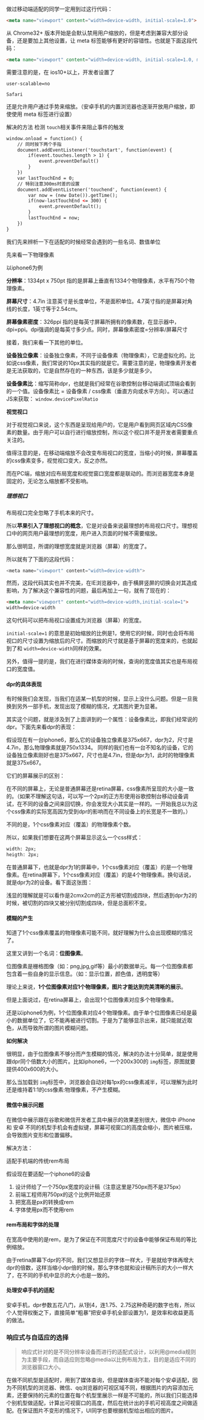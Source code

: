 做过移动端适配的同学一定用到过这行代码：

```html
<meta name="viewport" content="width=device-width, initial-scale=1.0">
```

从  Chrome32+ 版本开始是会默认禁用用户缩放的，但是考虑到兼容大部分设备，还是要加上其他设置，让 meta 标签能够有更好的容错性。也就是下面这段代码：

```html
<meta name="viewport" content="width=device-width, initial-scale=1.0, maximum-scale=1.0, user-scalable=no;">
```

需要注意的是，在 ios10+以上，开发者设置了 

```
user-scalable=no
```

```
Safari
```

还是允许用户通过手势来缩放。（安卓手机的内置浏览器也逐渐开放用户缩放，即使使用 meta 标签进行设置）

解决的方法    检测 `touch`相关事件来阻止事件的触发

```html
window.onload = function() {
    // 同时按下两个手指
    document.addEventListener('touchstart', function(event) {
        if(event.touches.length > 1) {
            event.preventDefault()
        }
    })
    var lastTouchEnd = 0;
    // 特别注意300ms时差的设置
    document.addEventListener('touchend', function(event) {
        var now = (new Date()).getTime();
        if(now-lastTouchEnd <= 300) {
            event.preventDefault();
        }
        lastTouchEnd = now;
    })
}
```



我们先来辨析一下在适配的时候经常会遇到的一些名词、数值单位

先来看一下物理像素

以iphone6为例

**分辨率**：1334pt x 750pt 指的是屏幕上垂直有1334个物理像素，水平有750个物理像素。

**屏幕尺寸**：4.7in 注意英寸是长度单位，不是面积单位。4.7英寸指的是屏幕对角线的长度，1英寸等于2.54cm。

**屏幕像素密度**：326ppi 指的是每英寸屏幕所拥有的像素数，在显示器中，dpi=ppi。dpi强调的是每英寸多少点。同时，屏幕像素密度=分辨率/屏幕尺寸

接着，我们来看一下其他的单位。

**设备独立像素**：设备独立像素，不同于设备像素（物理像素），它是虚拟化的。比如说css像素，我们常说的10px其实指的就是它。需要注意的是，物理像素开发者是无法获取的，它是自然存在的一种东西，该是多少就是多少。

**设备像素比**：缩写简称dpr，也就是我们经常在谷歌控制台移动端调试顶端会看到的一个值。设备像素比 = 设备像素 / css像素（垂直方向或水平方向）。可以通过JS来获取： `window.devicePixelRatio`



**视觉视口**

对于视觉视口来说，这个东西是呈现给用户的，它是用户看到网页区域内CSS像素的数量。由于用户可以自行进行缩放控制，所以这个视口并不是开发者需要重点关注的。

值得注意的是，在移动端缩放不会改变布局视口的宽度，当缩小的时候，屏幕覆盖的css像素变多，视觉视口变大，反之亦然。

而在PC端，缩放对应布局宽度和视觉窗口宽度都是联动的。而浏览器宽度本身是固定的，无论怎么缩放都不受影响。

##### 理想视口

布局视口完全忽略了手机本来的尺寸。

所以**苹果引入了理想视口的概念**，它是对设备来说最理想的布局视口尺寸。理想视口中的网页用户最理想的宽度，用户进入页面的时候不需要缩放。

那么很明显，所谓的理想宽度就是浏览器（屏幕）的宽度了。

所以就有了下面的这段代码：

```javascript
<meta name="viewport" content="width=device-width">
```

然而，这段代码其实也并不完美，在IE浏览器中，由于横屏竖屏的切换会对其造成影响，为了解决这个兼容性的问题，最后再加上一句，就有了现在的：

```html
<meta name="viewport" content="width=device-width,initial-scale=1">
width=device-width
```

 这句代码可以把布局视口设置成为浏览器（屏幕）的宽度。

`initial-scale=1` 的意思是初始缩放的比例是1，使用它的时候，同时也会将布局视口的尺寸设置为缩放后的尺寸。而缩放的尺寸就是基于屏幕的宽度来的，也就起到了和 `width=device-width`同样的效果。

另外，值得一提的是，我们在进行媒体查询的时候，查询的宽度值其实也是布局视口的宽度值。

#### dpr的具体表现

有时候我们会发现，当我们在适某一机型的时候，显示上没什么问题。但是一旦我换到另外一部手机，发现出现了模糊的情况，尤其图片更为显著。

其实这个问题，就是涉及到了上面讲到的一个属性：设备像素比，即我们经常说的dpr。下面先来看dpr的表现：

假设现在有一台iphone6，那么它的设备独立像素是375x667，dpr为2，尺寸是4.7in，那么物理像素就是750x1334。 同样的我们也有一台不知名的设备，它的设备独立像素刚好也是375x667，尺寸也是4.7in，但是dpr为1，此时的物理像素就是375x667。

它们的屏幕展示的区别：

在不同的屏幕上，无论是普通屏幕还是retina屏幕，css像素所呈现的大小是一致的。（如果不理解这句话，可以写一个2px的正方形使用谷歌控制台移动设备调试，在不同的设备之间来回切换，你会发现大小其实是一样的。一开始我总以为这个css像素的实际宽高因为受到dpr的影响而在不同设备上的长宽是不一致的。）

不同的是，1个css像素对应（覆盖）的物理像素个数。

所以，如果我们想要在这两个屏幕显示这么一个css样式：

```html
width: 2px;
heigth: 2px;
```

在普通屏幕下，也就是dpr为1的屏幕中，1个css像素对应（覆盖）的是一个物理像素。在retina屏幕下，1个css像素对应（覆盖）的是4个物理像素。换句话说，就是dpr为2的设备。看下面这张图：

浅显的理解就是可以看作是2cmx2cm的正方形被切割成四块，然后遇到dpr为2的时候，被切割的四块又被分别切割成四块，但是总面积不变。

#### 模糊的产生

知道了1个css像素覆盖的物理像素可能不同，就好理解为什么会出现模糊的情况了。

这里又讲到一个名词：**位图像素**。

位图像素是栅格图像（如：png,jpg,gif等）最小的数据单元。每一个位图像素都包含着一些自身的显示信息。（如：显示位置，颜色值，透明度等）

理论上来说，**1个位图像素对应1个物理像素，图片才能达到完美清晰的展示**。

但是上面说过，在retina屏幕上，会出现1个位图像素对应多个物理像素。

还是以iphone6为例，1个位图像素对应4个物理像素。由于单个位图像素已经是最小的数据单位了，它不能再被进行切割。于是为了能够显示出来，就只能就近取色，从而导致所谓的图片模糊问题。

**如何解决**

很明显，由于位图像素不够分而产生模糊的情况，解决的办法十分简单，就是使用跟dpr同个倍数大小的图片。比如iphone6，一个200x300的 `img`标签，原图就要提供400x600的大小。

那么当加载到 `img`标签中，浏览器会自动对每1px的css像素减半，可以理解为此时还是维持着1:1的css像素:物理像素，不产生模糊。

#### 微信中展示问题

在微信中展示跟在谷歌和微信开发者工具中展示的效果差别很大，微信中 iPhone 和 安卓 不同的机型手机会有虚拟键，屏幕可视窗口的高度会缩小，图片被压缩，会导致图片变形和位置偏移。

解决方法：

适配手机端的传统rem布局

假设现在要适配一个iphone6的设备

1. 设计师给了一个750px宽度的设计稿（注意这里是750px而不是375px）
2. 前端工程师用750px的这个比例开始还原
3. 把宽高是px的转换成rem
4. 字体使用px而不使用rem

#### rem布局和字体的处理

在宽高中使用的是rem，是为了保证在不同宽度尺寸的设备中能够保证布局的等比例缩放。

由于retina屏幕下dpr的不同，我们又想显示的字体一样大，于是就给字体再增大dpr的倍数，这样当缩小dpr倍的时候，那么字体也就和设计稿所示的大小一样大了，在不同的手机中显示的大小也是一致的。



#### 处理安卓手机的适配

安卓手机，dpr参数五花八门，从1到4，连1.75、2.75这种奇葩的数字也有，所以个人觉得权衡之下，直接简单“粗暴”把安卓手机全部设置为1，是效率和收益更高的做法。

### 响应式与自适应的选择

> 响应式针对的是不同分辨率设备而进行的适配式设计，以利用@media规则为主要手段，而自适应则忽略@media以比例布局为主，目的是适应不同的浏览器窗口大小。

在做不同机型是适配时，用到了媒体查询，但是媒体查询不能对每个安卓适配，因为不同机型的浏览器、微信、qq浏览器的可视区域不同，根据图片的内容添加元素，还要保持的元素的位置在每个机型里展示一样是不可能的，所以我们只能选择个别机型做适配，计算出可视窗口的高度，然后在统计出的手机可视高度之间做适配。在保证图片不变形的情况下，UI同学也要根据机型给出相应的图片。